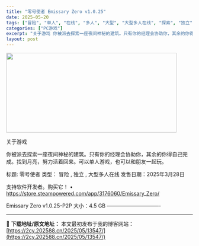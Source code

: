 ```yaml
---
title: "零号使者 Emissary Zero v1.0.25"
date: 2025-05-20
tags: ["冒险", "单人", "在线", "多人", "大型", "大型多人在线", "探索", "独立", "软件"]
categories: ["PC游戏"]
excerpt: "关于游戏 你被派去探索一座夜间神秘的建筑。只有你的经理会协助你，其余的你得自己完成。找到月亮，努力活着回来。可以单人游戏，也可以和朋友一起玩。 标题: 零号使者 类型： 冒险 , 独立 , 大型多人在线 发售日期：2025年3月28日 支持软件开发者。购买它！ • https://store.ste&hellip;"
layout: post
---
```


<img src="https://2cy.202588.cn/wp-content/uploads/2025/05/2025052002201423.webp" alt="" width="460" height="215" class="aligncenter size-full wp-image-13545" />

关于游戏

你被派去探索一座夜间神秘的建筑。只有你的经理会协助你，其余的你得自己完成。找到月亮，努力活着回来。可以单人游戏，也可以和朋友一起玩。

标题: 零号使者
类型： 冒险 , 独立 , 大型多人在线
发售日期：2025年3月28日

支持软件开发者。购买它！
• https://store.steampowered.com/app/3176060/Emissary_Zero/

Emissary Zero v1.0.25-P2P
大小：4.5 GB
——————————- 

---
📖 **下载地址/原文地址：** 本文最初发布于我的博客网站：[https://2cy.202588.cn/2025/05/13547/](https://2cy.202588.cn/2025/05/13547/)

